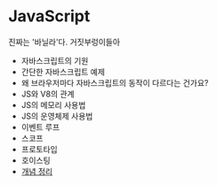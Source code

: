 # JavaScript

진짜는 '바닐라'다. 거짓부렁이들아

- 자바스크립트의 기원
- 간단한 자바스크립트 예제
- 왜 브라우저마다 자바스크립트의 동작이 다르다는 건가요?
- JS와 V8의 관계
- JS의 메모리 사용법
- JS의 운영체제 사용법
- 이벤트 루프
- 스코프
- 프로토타입
- 호이스팅
- [개념 정리](./concept/README.md)

